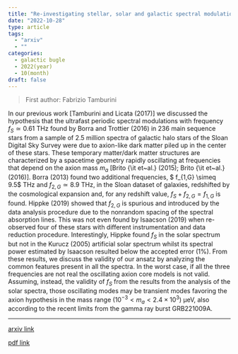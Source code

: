 ```yaml
---
title: "Re-investigating stellar, solar and galactic spectral modulations: rapidly oscillating spacetime effects due to axions or numerical ghosts?"
date: "2022-10-28"
type: article
tags:
  - "arxiv"
  - ""
categories:
  - galactic bugle
  - 2022(year)
  - 10(month)
draft: false
---
```


> First author: Fabrizio Tamburini

 In our previous work [Tamburini and Licata (2017)] we discussed the
hypothesis that the ultrafast periodic spectral modulations with frequency $f_S
\simeq 0.61$ THz found by Borra and Trottier (2016) in $236$ main sequence
stars from a sample of $2.5$ million spectra of galactic halo stars of the
Sloan Digital Sky Survey were due to axion-like dark matter piled up in the
center of these stars. These temporary matter/dark matter structures are
characterized by a spacetime geometry rapidly oscillating at frequencies that
depend on the axion mass $m_a$ [Brito {\it et~al.} (2015); Brito {\it et~al.}
(2016)]. Borra (2013) found two additional frequencies, $ f_{1,G} \simeq 9.5$
THz and $f_{2,G} \simeq 8.9$ THz, in the Sloan dataset of galaxies, redshifted
by the cosmological expansion and, for any redshift value, $f_S + f_{2,G} =
f_{1,G}$ is found. Hippke (2019) showed that $f_{2,G}$ is spurious and
introduced by the data analysis procedure due to the nonrandom spacing of the
spectral absorption lines. This was not even found by Isaacson (2019) when
re-observed four of these stars with different instrumentation and data
reduction procedure. Interestingly, Hippke found $f_S$ in the solar spectrum
but not in the Kurucz (2005) artificial solar spectrum whilst its spectral
power estimated by Isaacson resulted below the accepted error $(1\%)$. From
these results, we discuss the validity of our ansatz by analyzing the common
features present in all the spectra. In the worst case, if all the three
frequencies are not real the oscillating axion core models is not valid.
Assuming, instead, the validity of $f_S$ from the results from the analysis of
the solar spectra, those oscillating modes may be transient modes favoring the
axion hypothesis in the mass range $(10^{- 3} < m_a < 2.4 \times 10^{3})~
\mathrm{\mu eV}$, also according to the recent limits from the gamma ray burst
GRB221009A.

---
[arxiv link](http://arxiv.org/abs/2210.15983v1)

[pdf link](http://arxiv.org/pdf/2210.15983v1)